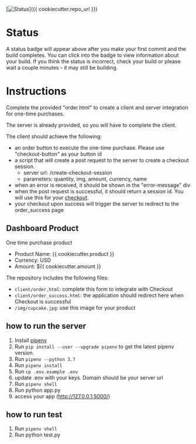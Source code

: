 [![Status](https://img.shields.io/badge/status-NO%20COMMIT-blue.svg)]({{ cookiecutter.repo_url }})

# Status

A status badge will appear above after you make your first commit and the build completes. You can click into the badge to view information about your build. If you think the status is incorrect, check your build or please wait a couple minutes - it may still be building.

# Instructions

Complete the provided "order.html" to create a client and server integration for one-time purchases.

The server is already provided, so you will have to complete the client.

The client should achieve the following:

- an order button to execute the one-time purchase. Please use "checkout-button" as your button id
- a script that will create a post request to the server to create a checkout session.
    + server url: /create-checkout-session
    + parameters: quantity, img, amount, currency, name
- when an error is received, it should be shown in the "error-message" div
- when the post request is successful, it should return a session id. You will use this for your [checkout](https://stripe.com/docs/payments/checkout).
- your checkout upon success will trigger the server to redirect to the order_success page

## Dashboard Product
One time purchase product
* Product Name: {{ cookiecutter.product }}
* Currency: USD
* Amount: ${{ cookiecutter.amount }}

The repository includes the following files:
* `client/order.html`: complete this form to integrate with Checkout
* `client/order_success.html`: the application should redirect here when Checkout is successful
* `/img/cupcake.jpg`: use this image for your product

## how to run the server
1. Install [pipenv](https://pypi.org/project/pipenv/)
2. Run `pip install --user --upgrade pipenv` to get the latest pipenv version.
3. Run `pipenv --python 3.7`
4. Run `pipenv install`
5. Run `cp .env.example .env`
6. update .env with your keys. Domain should be your server url
7. Run `pipenv shell`
8. Run python app.py
9. access your app (http://127.0.0.1:5000/)

## how to run test
1. Run `pipenv shell`
2. Run python test.py
